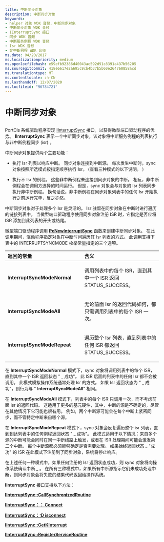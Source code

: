```yaml
---
title: 中断同步对象
description: 中断同步对象
keywords:
- helper 对象 WDK 音频，中断同步对象
- 中断同步对象 WDK 音频
- IInterruptSync 接口
- 同步 WDK 音频
- 中断服务例程 WDK 音频
- Isr WDK 音频
- 非中断例程 WDK 音频
ms.date: 04/20/2017
ms.localizationpriority: medium
ms.openlocfilehash: e59efb92386d40043ac592d91c8391a437b56205
ms.sourcegitcommit: 418e6617e2a695c9cb4b37b5b60e264760858acd
ms.translationtype: MT
ms.contentlocale: zh-CN
ms.lasthandoff: 12/07/2020
ms.locfileid: "96784721"
---
```

# <a name="interrupt-sync-objects"></a>中断同步对象


## <span id="interrupt_sync_objects"></span><span id="INTERRUPT_SYNC_OBJECTS"></span>


PortCls 系统驱动程序实现 [IInterruptSync](/windows-hardware/drivers/ddi/portcls/nn-portcls-iinterruptsync) 接口，以获得微型端口驱动程序的优势。 **IInterruptSync** 表示一个中断同步对象，该对象将中断服务例程的列表执行与非中断例程同步 (isr) 。

中断同步对象提供两个主要功能：

-   执行 Isr 列表以响应中断。 同步对象连接到中断源。 每次发生中断时，sync 对象按照所选模式按指定顺序执行 Isr。  (查看三种模式的以下说明。 ) 

-   执行不 Isr 的例程。 这些非中断例程未连接到同步对象的中断。 相反，非中断例程会在调用方选择的时间运行。 但是，sync 对象会与对象的 Isr 列表同步执行非中断例程。 换句话说，非中断例程在同步对象列表中的任何 Isr 开始执行之前运行完毕，反之亦然。

中断同步对象对于处理多个 Isr 是灵活的。 Isr 驻留在同步对象在中断时进行遍历的链接列表中。 当微型端口驱动程序使用同步对象注册 ISR 时，它指定是否应将 ISR 添加到此列表的开头或结尾。

微型端口驱动程序调用 [**PcNewInterruptSync**](/windows-hardware/drivers/ddi/portcls/nf-portcls-pcnewinterruptsync) 函数来创建中断同步对象。 在此调用期间，驱动程序指定对象在中断时间遍历其 Isr 列表的方式。 此调用支持下表中的 INTERRUPTSYNCMODE 枚举常量指定的三个选项。

<table>
<colgroup>
<col width="50%" />
<col width="50%" />
</colgroup>
<thead>
<tr class="header">
<th align="left">返回的常量</th>
<th align="left">含义</th>
</tr>
</thead>
<tbody>
<tr class="odd">
<td align="left"><p><strong>InterruptSyncModeNormal</strong></p></td>
<td align="left"><p>调用列表中的每个 ISR，直到其中一个 ISR 返回 STATUS_SUCCESS。</p></td>
</tr>
<tr class="even">
<td align="left"><p><strong>InterruptSyncModeAll</strong></p></td>
<td align="left"><p>无论前面 Isr 的返回代码如何，都只需调用列表中的每个 ISR 一次。</p></td>
</tr>
<tr class="odd">
<td align="left"><p><strong>InterruptSyncModeRepeat</strong></p></td>
<td align="left"><p>遍历整个 Isr 列表，直到列表中的任何 ISR 都返回 STATUS_SUCCESS。</p></td>
</tr>
</tbody>
</table>

 

在 **InterruptSyncModeNormal** 模式下，sync 对象将调用列表中的每个 ISR，直到其中一个 ISR 返回状态 " \_ 成功"。 此 ISR 后面的列表中的任何 Isr 都不会被调用。 此模式模拟操作系统通常处理 Isr 的方式。 如果 Isr 返回状态为 " \_ 成功"，则行为与 " **InterruptSyncModeAll**" 相同。

在 **InterruptSyncModeAll** 模式下，列表中的每个 ISR 只调用一次，而不考虑前面 isr 的返回代码。 这适用于更多的基元硬件，其中，中断的源是不确定的，尽管在其他情况下它可能也很有用。 例如，两个中断源可能会在每个中断上紧密同步，而不管特定中断来自哪个源。

在 **InterruptSyncModeRepeat** 模式下，sync 对象会反复遍历整个 isr 列表，直到到达列表中的任何例程返回状态 " \_ 成功"。 此模式适用于以下情况：来自多个源的中断可能会同时在同一中断线路上触发，或者在 ISR 处理期间可能会激发第二个中断。 每个中断源都必须能够确定是否需要处理。 如果始终返回状态 \_ "成功" 的 ISR 在此模式下注册到了同步对象，系统将停止响应。

在上述任何一种模式中，如果任何注册的 Isr 返回状态成功，则 sync 对象将向操作系统确认中断 \_ 。 在所有三种模式中，如果所有中断源指示它们未成功处理中断，则同步对象会将失败的结果代码返回给操作系统。

**IInterruptSync** 接口支持以下方法：

[**IInterruptSync::CallSynchronizedRoutine**](/windows-hardware/drivers/ddi/portcls/nf-portcls-iinterruptsync-callsynchronizedroutine)

[**IInterruptSync：： Connect**](/windows-hardware/drivers/ddi/portcls/nf-portcls-iinterruptsync-connect)

[**IInterruptSync：:D isconnect**](/windows-hardware/drivers/ddi/portcls/nf-portcls-iinterruptsync-disconnect)

[**IInterruptSync::GetKInterrupt**](/windows-hardware/drivers/ddi/portcls/nf-portcls-iinterruptsync-getkinterrupt)

[**IInterruptSync::RegisterServiceRoutine**](/windows-hardware/drivers/ddi/portcls/nf-portcls-iinterruptsync-registerserviceroutine)

 

